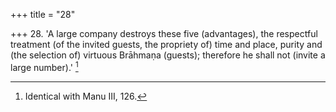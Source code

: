 +++
title = "28"

+++
28. 'A large company destroys these five (advantages), the respectful treatment (of the invited guests, the propriety of) time and place, purity and (the selection of) virtuous Brāhmaṇa (guests); therefore he shall not (invite a large number).' [^24] 


[^24]:  Identical with Manu III, 126.
